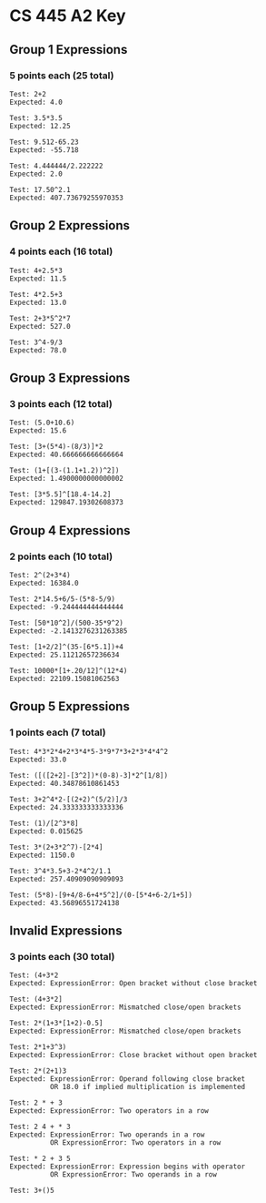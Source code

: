# CS 445 A2 Key

## Group 1 Expressions

### 5 points each (25 total)

    Test: 2+2
    Expected: 4.0

    Test: 3.5*3.5
    Expected: 12.25

    Test: 9.512-65.23
    Expected: -55.718

    Test: 4.444444/2.222222
    Expected: 2.0

    Test: 17.50^2.1
    Expected: 407.73679255970353

## Group 2 Expressions

### 4 points each (16 total)

    Test: 4+2.5*3
    Expected: 11.5

    Test: 4*2.5+3
    Expected: 13.0

    Test: 2+3*5^2*7
    Expected: 527.0

    Test: 3^4-9/3
    Expected: 78.0

## Group 3 Expressions

### 3 points each (12 total)

    Test: (5.0+10.6)
    Expected: 15.6

    Test: [3+(5*4)-(8/3)]*2
    Expected: 40.666666666666664

    Test: (1+[(3-(1.1+1.2))^2])
    Expected: 1.4900000000000002

    Test: [3*5.5]^[18.4-14.2]
    Expected: 129847.19302608373

## Group 4 Expressions

### 2 points each (10 total)

    Test: 2^(2+3*4)
    Expected: 16384.0

    Test: 2*14.5+6/5-(5*8-5/9)
    Expected: -9.244444444444444

    Test: [50*10^2]/(500-35*9^2)
    Expected: -2.1413276231263385

    Test: [1+2/2]^(35-[6*5.1])+4
    Expected: 25.11212657236634

    Test: 10000*[1+.20/12]^(12*4)
    Expected: 22109.15081062563

## Group 5 Expressions

### 1 points each (7 total)

    Test: 4*3*2*4+2*3*4*5-3*9*7*3+2*3*4*4^2
    Expected: 33.0

    Test: ([([2+2]-[3^2])*(0-8)-3]*2^[1/8])
    Expected: 40.34878610861453

    Test: 3+2^4*2-[(2+2)^(5/2)]/3
    Expected: 24.333333333333336

    Test: (1)/[2^3*8]
    Expected: 0.015625

    Test: 3*(2+3*2^7)-[2*4]
    Expected: 1150.0

    Test: 3^4*3.5+3-2*4^2/1.1
    Expected: 257.40909090909093

    Test: (5*8)-[9+4/8-6+4*5^2]/(0-[5*4+6-2/1+5])
    Expected: 43.56896551724138

## Invalid Expressions

### 3 points each (30 total)

    Test: (4+3*2
    Expected: ExpressionError: Open bracket without close bracket

    Test: (4+3*2]
    Expected: ExpressionError: Mismatched close/open brackets

    Test: 2*(1+3*[1+2)-0.5]
    Expected: ExpressionError: Mismatched close/open brackets

    Test: 2*1+3^3)
    Expected: ExpressionError: Close bracket without open bracket

    Test: 2*(2+1)3
    Expected: ExpressionError: Operand following close bracket
              OR 18.0 if implied multiplication is implemented

    Test: 2 * + 3
    Expected: ExpressionError: Two operators in a row

    Test: 2 4 + * 3
    Expected: ExpressionError: Two operands in a row
              OR ExpressionError: Two operators in a row

    Test: * 2 + 3 5
    Expected: ExpressionError: Expression begins with operator
              OR ExpressionError: Two operands in a row

    Test: 3+()5
